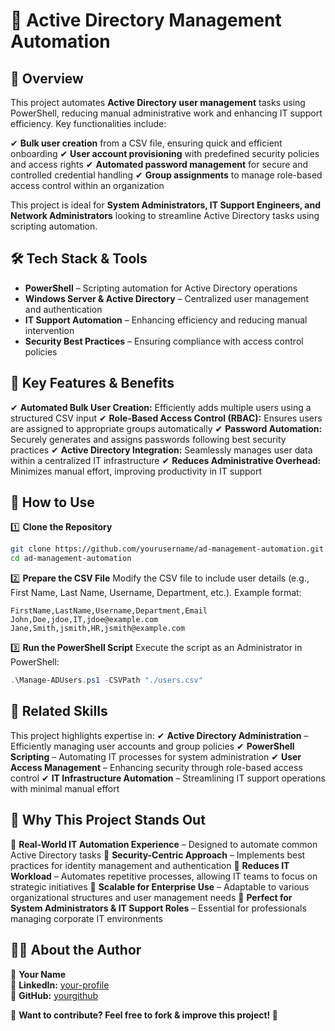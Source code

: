 # 🚀 Active Directory Management Automation

## 📌 Overview
This project automates **Active Directory user management** tasks using PowerShell, reducing manual administrative work and enhancing IT support efficiency. Key functionalities include:

✔ **Bulk user creation** from a CSV file, ensuring quick and efficient onboarding
✔ **User account provisioning** with predefined security policies and access rights
✔ **Automated password management** for secure and controlled credential handling
✔ **Group assignments** to manage role-based access control within an organization

This project is ideal for **System Administrators, IT Support Engineers, and Network Administrators** looking to streamline Active Directory tasks using scripting automation.

## 🛠 Tech Stack & Tools
- **PowerShell** – Scripting automation for Active Directory operations
- **Windows Server & Active Directory** – Centralized user management and authentication
- **IT Support Automation** – Enhancing efficiency and reducing manual intervention
- **Security Best Practices** – Ensuring compliance with access control policies

## 🎯 Key Features & Benefits
✔ **Automated Bulk User Creation:** Efficiently adds multiple users using a structured CSV input
✔ **Role-Based Access Control (RBAC):** Ensures users are assigned to appropriate groups automatically
✔ **Password Automation:** Securely generates and assigns passwords following best security practices
✔ **Active Directory Integration:** Seamlessly manages user data within a centralized IT infrastructure
✔ **Reduces Administrative Overhead:** Minimizes manual effort, improving productivity in IT support

## 📂 How to Use
1️⃣ **Clone the Repository**
```bash
git clone https://github.com/yourusername/ad-management-automation.git
cd ad-management-automation
```

2️⃣ **Prepare the CSV File**
Modify the CSV file to include user details (e.g., First Name, Last Name, Username, Department, etc.). Example format:
```csv
FirstName,LastName,Username,Department,Email
John,Doe,jdoe,IT,jdoe@example.com
Jane,Smith,jsmith,HR,jsmith@example.com
```

3️⃣ **Run the PowerShell Script**
Execute the script as an Administrator in PowerShell:
```powershell
.\Manage-ADUsers.ps1 -CSVPath "./users.csv"
```

## 📎 Related Skills
This project highlights expertise in:
✔ **Active Directory Administration** – Efficiently managing user accounts and group policies
✔ **PowerShell Scripting** – Automating IT processes for system administration
✔ **User Access Management** – Enhancing security through role-based access control
✔ **IT Infrastructure Automation** – Streamlining IT support operations with minimal manual effort

## 🚀 Why This Project Stands Out
🔹 **Real-World IT Automation Experience** – Designed to automate common Active Directory tasks
🔹 **Security-Centric Approach** – Implements best practices for identity management and authentication
🔹 **Reduces IT Workload** – Automates repetitive processes, allowing IT teams to focus on strategic initiatives
🔹 **Scalable for Enterprise Use** – Adaptable to various organizational structures and user management needs
🔹 **Perfect for System Administrators & IT Support Roles** – Essential for professionals managing corporate IT environments

## 👨‍💻 About the Author
🚀 **Your Name**  
🔗 **LinkedIn:** [your-profile](https://linkedin.com/in/yourprofile)  
🔗 **GitHub:** [yourgithub](https://github.com/yourgithub)  

📢 **Want to contribute? Feel free to fork & improve this project! 🚀**

